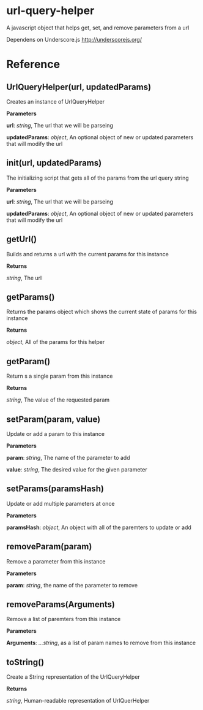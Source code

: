 url-query-helper
================

A javascript object that helps get, set, and remove parameters from a url

Dependens on Underscore.js http://underscorejs.org/

Reference
============

UrlQueryHelper(url, updatedParams)
----------------------------------
Creates an instance of UrlQueryHelper



**Parameters**

**url**:  *string*,  The url that we will be parseing

**updatedParams**:  *object*,  An optional object of new or updated parameters that will modify the url

init(url, updatedParams)
------------------------
The initializing script that gets all of the params from the url query string



**Parameters**

**url**:  *string*,  The url that we will be parseing

**updatedParams**:  *object*,  An optional object of new or updated parameters that will modify the url

getUrl()
--------
Builds and returns a url with the current params for this instance



**Returns**

*string*,  The url

getParams()
-----------
Returns the params object which shows the current state of params for this instance



**Returns**

*object*,  All of the params for this helper

getParam()
----------
Return s a single param from this instance



**Returns**

*string*,  The value of the requested param

setParam(param, value)
----------------------
Update or add a param to this instance



**Parameters**

**param**:  *string*,  The name of the parameter to add

**value**:  *string*,  The desired value for the given parameter

setParams(paramsHash)
---------------------
Update or add multiple parameters at once



**Parameters**

**paramsHash**:  *object*,  An object with all of the paremters to update or add

removeParam(param)
------------------
Remove a parameter from this instance



**Parameters**

**param**:  *string*,  the name of the parameter to remove

removeParams(Arguments)
-----------------------
Remove a list of paremters from this instance



**Parameters**

**Arguments**:  *...string*,  as a list of param names to remove from this instance

toString()
----------
Create a String representation of the UrlQueryHelper



**Returns**

*string*,  Human-readable representation of UrlQuerHelper

